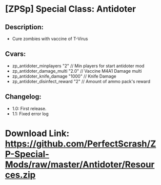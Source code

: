 # [ZPSp] Special Class: Antidoter 

## Description:
- Cure zombies with vaccine of T-Virus

## Cvars:
- zp_antidoter_minplayers "2"			// Min players for start antidoter mod
- zp_antidoter_damage_multi "2.0"		// Vaccine M4A1 Damage multi
- zp_antidoter_knife_damage "1000"		// Knife Damage
- zp_antidoter_disinfect_reward "2"		// Amount of ammo pack's reward

## Changelog:
- 1.0: First release.
- 1.1: Fixed error log

# Download Link: https://github.com/PerfectScrash/ZP-Special-Mods/raw/master/Antidoter/Resources.zip

